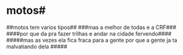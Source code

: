 # motos#
##motos tem varios tipos##
###mas a melhor de todas e a CRF###
####por que da pra fazer trilhas e andar na cidade fervendo####
#####mas as vezes ela fica fraca para a gente por que a gente ja ta malvatiando dela #####
